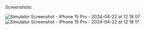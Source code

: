 Screenshots:


![Simulator Screenshot - iPhone 15 Pro - 2024-04-22 at 12 18 07](https://github.com/andresrechimon/apple-frameworks/assets/70274608/9ec8531b-d925-4f4c-beb8-250ac2c8482d)
![Simulator Screenshot - iPhone 15 Pro - 2024-04-22 at 12 18 17](https://github.com/andresrechimon/apple-frameworks/assets/70274608/c02ec384-7a03-4edc-882d-f4c3fc1a05a4)
